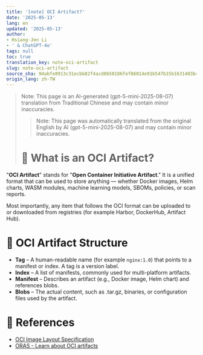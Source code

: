 ```yaml
---
title: '[note] OCI Artifact?'
date: '2025-05-13'
lang: en
updated: '2025-05-13'
author:
- Hsiang-Jen Li
- ' & ChatGPT-4o'
tags: null
toc: true
translation_key: note-oci-artifact
slug: note-oci-artifact
source_sha: 94abfe8913c31ecbb82f4acd0b50186fef86014e91b547b15b1631403b47f3cb
origin_lang: zh-TW
---
```


> Note: This page is an AI-generated (gpt-5-mini-2025-08-07) translation from Traditional Chinese and may contain minor inaccuracies.
> 
> > Note: This page was automatically translated from the original English by AI (gpt-5-mini-2025-08-07) and may contain minor inaccuracies.
> 
> # 📌 What is an OCI Artifact?

"**OCI Artifact**" stands for "**Open Container Initiative Artifact**." It is a unified format that can be used to store anything — whether Docker images, Helm charts, WASM modules, machine learning models, SBOMs, policies, or scan reports.

Most importantly, any item that follows the OCI format can be uploaded to or downloaded from registries (for example Harbor, DockerHub, Artifact Hub).

<!-- more -->

# 🚀 OCI Artifact Structure

- **Tag** – A human-readable name (for example `nginx:1.0`) that points to a manifest or index. A tag is a version label.
- **Index** – A list of manifests, commonly used for multi-platform artifacts.
- **Manifest** – Describes an artifact (e.g., Docker image, Helm chart) and references blobs.
- **Blobs** – The actual content, such as .tar.gz, binaries, or configuration files used by the artifact.


# 🔗 References
- [OCI Image Layout Specification](https://github.com/opencontainers/image-spec/blob/v1.1.1/image-layout.md)
- [ORAS - Learn about OCI artifacts](https://oras.land/docs/concepts/artifact/)

